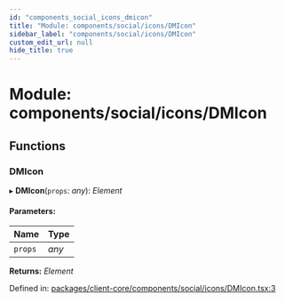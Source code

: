 ```yaml
---
id: "components_social_icons_dmicon"
title: "Module: components/social/icons/DMIcon"
sidebar_label: "components/social/icons/DMIcon"
custom_edit_url: null
hide_title: true
---
```


# Module: components/social/icons/DMIcon

## Functions

### DMIcon

▸ **DMIcon**(`props`: *any*): *Element*

#### Parameters:

Name | Type |
:------ | :------ |
`props` | *any* |

**Returns:** *Element*

Defined in: [packages/client-core/components/social/icons/DMIcon.tsx:3](https://github.com/xr3ngine/xr3ngine/blob/66a84a950/packages/client-core/components/social/icons/DMIcon.tsx#L3)
